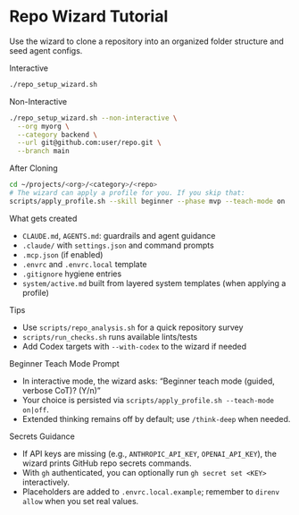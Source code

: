 # Repo Wizard Tutorial

Use the wizard to clone a repository into an organized folder structure and seed agent configs.

Interactive
```bash
./repo_setup_wizard.sh
```

Non-Interactive
```bash
./repo_setup_wizard.sh --non-interactive \
  --org myorg \
  --category backend \
  --url git@github.com:user/repo.git \
  --branch main
```

After Cloning
```bash
cd ~/projects/<org>/<category>/<repo>
# The wizard can apply a profile for you. If you skip that:
scripts/apply_profile.sh --skill beginner --phase mvp --teach-mode on
```

What gets created
- `CLAUDE.md`, `AGENTS.md`: guardrails and agent guidance
- `.claude/` with `settings.json` and command prompts
- `.mcp.json` (if enabled)
- `.envrc` and `.envrc.local` template
- `.gitignore` hygiene entries
- `system/active.md` built from layered system templates (when applying a profile)

Tips
- Use `scripts/repo_analysis.sh` for a quick repository survey
- `scripts/run_checks.sh` runs available lints/tests
- Add Codex targets with `--with-codex` to the wizard if needed

Beginner Teach Mode Prompt
- In interactive mode, the wizard asks: “Beginner teach mode (guided, verbose CoT)? (Y/n)”
- Your choice is persisted via `scripts/apply_profile.sh --teach-mode on|off`.
- Extended thinking remains off by default; use `/think-deep` when needed.

Secrets Guidance
- If API keys are missing (e.g., `ANTHROPIC_API_KEY`, `OPENAI_API_KEY`), the wizard prints GitHub repo secrets commands.
- With `gh` authenticated, you can optionally run `gh secret set <KEY>` interactively.
- Placeholders are added to `.envrc.local.example`; remember to `direnv allow` when you set real values.
